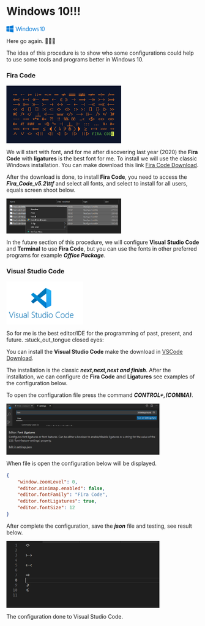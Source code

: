 # Windows 10!!!


<img align="center" src="https://github.com/landex/Windows-10/blob/main/Images/New_Images/windows_10_logo.png" alt="drawing" width="100"/>


Here go again. :metal::metal::metal:

The idea of this procedure is to show who some configurations could help to use some tools and programs better in Windows 10.


### Fira Code 


<img align="center" src="https://github.com/landex/Windows-10/blob/main/Images/win_and_choco/fira_code.png" alt="drawing" width="300"/>


We will start with font, and for me after discovering last year (2020) the **Fira Code** with **ligatures** is the best font for me. To install we will use the classic Windows installation. You can make download this link [Fira Code Download](https://github.com/tonsky/FiraCode/releases/download/5.2/Fira_Code_v5.2.zip).

After the download is done, to install **Fira Code**, you need to access the ***Fira_Code_v5.2\ttf*** and select all fonts, and select to install for all users, equals screen shoot below.

<img align="center" src="https://github.com/landex/Windows-10/blob/main/Images/New_Images/Install_fonts_20210317_221238.png" alt="drawing" width="300"/>


In the future section of this procedure, we will configure **Visual Studio Code** and **Terminal** to use **Fira Code**, but you can use the fonts in other preferred programs for example ***Office Package***.


### Visual Studio Code ###


<img align="center" src="https://github.com/landex/Windows-10/blob/main/Images/win_and_choco/visual_studio_logo_20210314.png" alt="drawing" width="200"/>


So for me is the best editor/IDE for the programming of past, present, and future. :stuck_out_tongue closed eyes:

You can install the **Visual Studio Code** make the download in [VSCode Download](https://code.visualstudio.com/sha/download?build=stable&os=win32-x64-user).

The installation is the classic ***next,next,next and finish***. After the installation, we can configure de **Fira Code** and **Ligatures** see examples of the configuration below. 

To open the configuration file press the command ***CONTROL+,(COMMA)***.


<img align="center" src="https://github.com/landex/Windows-10/blob/main/Images/Screenshot%202021-01-16%20220234.png" alt="drawing" width="400"/>


<img align="center" src="https://github.com/landex/Windows-10/blob/main/Images/Screenshot%202021-01-16%20220516.png" alt="drawing" width="400"/>


When file is open the configuration below will be displayed.

```json
{
    "window.zoomLevel": 0,
    "editor.minimap.enabled": false,
    "editor.fontFamily": "Fira Code",
    "editor.fontLigatures": true,
    "editor.fontSize": 12
}
```

After complete the configuration, save the ***json*** file and testing, see result below.


<img align="center" src="https://github.com/landex/Windows-10/blob/main/Images/Screenshot%202021-01-16%20222612.png" alt="drawing" width="400"/>


The configuration done to Visual Studio Code.
